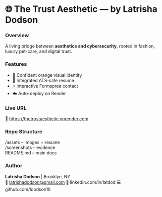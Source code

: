 # 🌐 The Trust Aesthetic — by Latrisha Dodson

### Overview
A living bridge between **aesthetics and cybersecurity**, rooted in fashion, luxury pet-care, and digital trust.

### Features
- 🎨 Confident orange visual identity  
- 💼 Integrated ATS-safe resume  
- ⚡ Interactive Formspree contact  
- ☁️ Auto-deploy on Render  

### Live URL
🔗 https://thetrustaesthetic.onrender.com  

### Repo Structure
/assets   – images + resume  
/screenshots  – evidence  
README.md  – main docs  

### Author
**Latrisha Dodson** | Brooklyn, NY  
📧 latrishadodson@gmail.com   🔗 linkedin.com/in/latdod   💻 github.com/ldodson10

